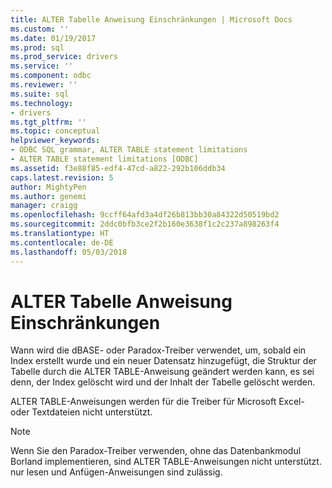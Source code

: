 ```yaml
---
title: ALTER Tabelle Anweisung Einschränkungen | Microsoft Docs
ms.custom: ''
ms.date: 01/19/2017
ms.prod: sql
ms.prod_service: drivers
ms.service: ''
ms.component: odbc
ms.reviewer: ''
ms.suite: sql
ms.technology:
- drivers
ms.tgt_pltfrm: ''
ms.topic: conceptual
helpviewer_keywords:
- ODBC SQL grammar, ALTER TABLE statement limitations
- ALTER TABLE statement limitations [ODBC]
ms.assetid: f3e88f85-edf4-47cd-a822-292b106ddb34
caps.latest.revision: 5
author: MightyPen
ms.author: genemi
manager: craigg
ms.openlocfilehash: 9ccff64afd3a4df26b813bb30a84322d50519bd2
ms.sourcegitcommit: 2ddc0bfb3ce2f2b160e3638f1c2c237a898263f4
ms.translationtype: HT
ms.contentlocale: de-DE
ms.lasthandoff: 05/03/2018
---
```

# <a name="alter-table-statement-limitations"></a>ALTER Tabelle Anweisung Einschränkungen
Wann wird die dBASE- oder Paradox-Treiber verwendet, um, sobald ein Index erstellt wurde und ein neuer Datensatz hinzugefügt, die Struktur der Tabelle durch die ALTER TABLE-Anweisung geändert werden kann, es sei denn, der Index gelöscht wird und der Inhalt der Tabelle gelöscht werden.  
  
 ALTER TABLE-Anweisungen werden für die Treiber für Microsoft Excel- oder Textdateien nicht unterstützt.  
  
> [!NOTE]  
>  Wenn Sie den Paradox-Treiber verwenden, ohne das Datenbankmodul Borland implementieren, sind ALTER TABLE-Anweisungen nicht unterstützt. nur lesen und Anfügen-Anweisungen sind zulässig.
